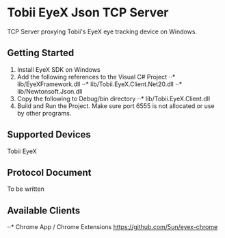 # Tobii EyeX Json TCP Server
TCP Server proxying Tobii's EyeX eye tracking device on Windows. 

## Getting Started
1. Install EyeX SDK on Windows
2. Add the following references to the Visual C# Project
⋅⋅* lib/EyeXFramework.dll
⋅⋅* lib/Tobii.EyeX.Client.Net20.dll
⋅⋅* lib/Newtonsoft.Json.dll
3. Copy the following to Debug/bin directory
⋅⋅* lib/Tobii.EyeX.Client.dll
4. Build and Run the Project. Make sure port 6555 is not allocated or use by other programs.

## Supported Devices
Tobii EyeX

## Protocol Document
To be written

## Available Clients
⋅⋅* Chrome App / Chrome Extensions https://github.com/5un/eyex-chrome